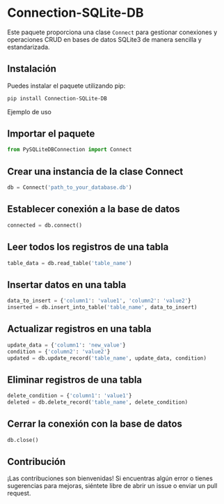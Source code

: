 # Connection-SQLite-DB

Este paquete proporciona una clase `Connect` para gestionar conexiones y operaciones CRUD en bases de datos SQLite3 de manera sencilla y estandarizada.

## Instalación

Puedes instalar el paquete utilizando pip:

```bash
pip install Connection-SQLite-DB
```
Ejemplo de uso

## Importar el paquete
```Python
from PySQLiteDBConnection import Connect
```

## Crear una instancia de la clase Connect
```Python
db = Connect('path_to_your_database.db')
```

## Establecer conexión a la base de datos
```Python
connected = db.connect()
```

## Leer todos los registros de una tabla
```Python
table_data = db.read_table('table_name')
```

## Insertar datos en una tabla
```Python
data_to_insert = {'column1': 'value1', 'column2': 'value2'}
inserted = db.insert_into_table('table_name', data_to_insert)
```

## Actualizar registros en una tabla
```Python
update_data = {'column1': 'new_value'}
condition = {'column2': 'value2'}
updated = db.update_record('table_name', update_data, condition)
```

## Eliminar registros de una tabla
```Python
delete_condition = {'column1': 'value1'}
deleted = db.delete_record('table_name', delete_condition)
```

## Cerrar la conexión con la base de datos
```Python
db.close()
```


## Contribución
¡Las contribuciones son bienvenidas! Si encuentras algún error o tienes sugerencias para mejoras, siéntete libre de abrir un issue o enviar un pull request.